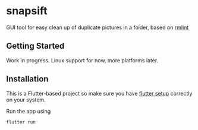 # snapsift

GUI tool for easy clean up of duplicate pictures in a folder, based on [rmlint](https://github.com/sahib/rmlint)

## Getting Started

Work in progress. Linux support for now, more platforms later.

## Installation

This is a Flutter-based project so make sure you have [flutter setup](https://docs.flutter.dev/get-started/install) correctly on your system. 

Run the app using 

```
flutter run
```

